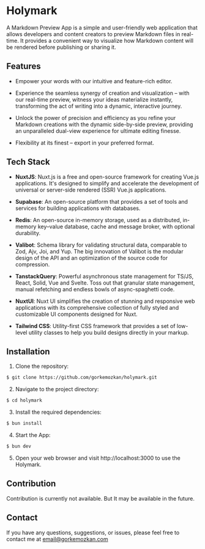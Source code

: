 # Holymark

A Markdown Preview App is a simple and user-friendly web application that allows developers and content creators to preview Markdown files in real-time. It provides a convenient way to visualize how Markdown content will be rendered before publishing or sharing it.

## Features

- Empower your words with our intuitive and feature-rich editor.

- Experience the seamless synergy of creation and visualization – with our real-time preview, witness your ideas materialize instantly, transforming the act of writing into a dynamic, interactive journey.

- Unlock the power of precision and efficiency as you refine your Markdown creations with the dynamic side-by-side preview, providing an unparalleled dual-view experience for ultimate editing finesse.

- Flexibility at its finest – export in your preferred format.

## Tech Stack

- **NuxtJS**: Nuxt.js is a free and open-source framework for creating Vue.js applications. It's designed to simplify and accelerate the development of universal or server-side rendered (SSR) Vue.js applications.

- **Supabase**: An open-source platform that provides a set of tools and services for building applications with databases.

- **Redis**: An open-source in-memory storage, used as a distributed, in-memory key–value database, cache and message broker, with optional durability.

- **Valibot**: Schema library for validating structural data, comparable to Zod, Ajv, Joi, and Yup. The big innovation of Valibot is the modular design of the API and an optimization of the source code for compression.

- **TanstackQuery**: Powerful asynchronous state management for TS/JS, React, Solid, Vue and Svelte. Toss out that granular state management, manual refetching and endless bowls of async-spaghetti code.

- **NuxtUI**: Nuxt UI simplifies the creation of stunning and responsive web applications with its comprehensive collection of fully styled and customizable UI components designed for Nuxt.

- **Tailwind CSS**: Utility-first CSS framework that provides a set of low-level utility classes to help you build designs directly in your markup.

## Installation

1. Clone the repository:

```bash
$ git clone https://github.com/gorkemozkan/holymark.git
```

2. Navigate to the project directory:

```bash
$ cd holymark
```

3. Install the required dependencies:

```bash
$ bun install
```

4. Start the App:

```bash
$ bun dev
```

5. Open your web browser and visit http://localhost:3000 to use the Holymark.

## Contribution

Contribution is currently not available. But It may be available in the future.

## Contact

If you have any questions, suggestions, or issues, please feel free to contact me at email@gorkemozkan.com
